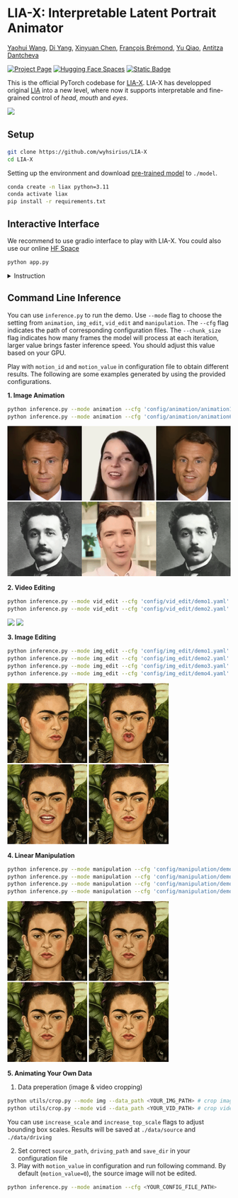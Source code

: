 # LIA-X: Interpretable Latent Portrait Animator
[Yaohui Wang](https://wyhsirius.github.io/), [Di Yang](https://walker1126.github.io/), [Xinyuan Chen](https://scholar.google.com/citations?user=3fWSC8YAAAAJ&hl=zh-CN), [François Brémond](https://www-sop.inria.fr/members/Francois.Bremond/), [Yu Qiao](https://scholar.google.com/citations?user=gFtI-8QAAAAJ&hl=en), [Antitza Dantcheva](https://www-sop.inria.fr/members/Antitza.Dantcheva/)

[![Project Page](https://img.shields.io/badge/Project-Website-green)](https://wyhsirius.github.io/LIA-X-project/)
[![Hugging Face Spaces](https://img.shields.io/badge/%F0%9F%A4%97%20Hugging%20Face-Spaces-yellow)](https://huggingface.co/spaces/YaohuiW/LIA-X)
[![Static Badge](https://img.shields.io/badge/LIA--X%20Model%20-HuggingFace-yellow?logoColor=violet%20LIA--X%20Model)](https://huggingface.co/YaohuiW/LIA-X/tree/main)

This is the official PyTorch codebase for [LIA-X](). LIA-X has developped original [LIA](https://github.com/wyhsirius/LIA) into a new level, where now it supports interpretable and fine-grained control of *head*, *mouth* and *eyes*.

<img src="teaser.gif" width="1000">

## Setup

```bash
git clone https://github.com/wyhsirius/LIA-X
cd LIA-X
```

Setting up the environment and download [pre-trained model](https://huggingface.co/YaohuiW/LIA-X/tree/main) to `./model`. 

```bash
conda create -n liax python=3.11
conda activate liax
pip install -r requirements.txt
```

## Interactive Interface 
We recommend to use gradio interface to play with LIA-X. You could also use our online [HF Space](https://huggingface.co/spaces/YaohuiW/LIA-X) 

```bash
python app.py
```

<details>
  
<summary>Instruction</summary>

We provide three tabs `Image Animation`, `Image Editing` and `Video Edting`, they all support fine-grained manipulation for `head`, `mouth` and `eyes` using the `Control Panel`.
- **Image Animation**
    - Upload `Source Image` and `Driving Video`
    - Use `Control Panel` to edit source image and `Edit` button to display the `Edited Source Image`
    - Use `Animate` button to obtain `Animated Video`
- **Image Editing**
    - Upload `Source Image`
    - Use `Control Panel` to edit source image and `Edit` button to display the `Edited Source Image`
- **Video Editing**
    - Upload `Video`
    - Use `Control Panel` to edit first frame of video and `Edit` button to display the `Edited Image`
    - Use `Generate` button to obtain `Edited Video`

</details>

## Command Line Inference
You can use `inference.py` to run the demo. Use `--mode` flag to choose the setting from `animation`, `img_edit`, `vid_edit` and `manipulation`. The `--cfg` flag indicates the path of corresponding configuration files. The `--chunk_size` flag indicates how many frames the model will process at each iteration, larger value brings faster inference speed. You should adjust this value based on your GPU. 

Play with `motion_id` and `motion_value` in configuration file to obtain different results. The following are some examples generated by using the provided configurations.

**1. Image Animation**
```bash
python inference.py --mode animation --cfg 'config/animation/animation1.yaml'
python inference.py --mode animation --cfg 'config/animation/animation6.yaml'
```
<img src="assets/animation1.gif"> <img src="assets/animation6.gif">

**2. Video Editing**
```bash
python inference.py --mode vid_edit --cfg 'config/vid_edit/demo1.yaml' # yaw
python inference.py --mode vid_edit --cfg 'config/vid_edit/demo2.yaml' # closing eyes
```
<img src="assets/vid_edit1.gif" height="180">     <img src="assets/vid_edit2.gif" height="180">


**3. Image Editing**
```bash
python inference.py --mode img_edit --cfg 'config/img_edit/demo1.yaml' # yaw
python inference.py --mode img_edit --cfg 'config/img_edit/demo2.yaml' # pout
python inference.py --mode img_edit --cfg 'config/img_edit/demo3.yaml' # close eyes
python inference.py --mode img_edit --cfg 'config/img_edit/demo4.yaml' # move eyeballs
```
<img src="assets/img_edit1.png" height="180"> <img src="assets/img_edit2.png" height="180"> <img src="assets/img_edit3.png" height="180"> <img src="assets/img_edit4.png" height="180">

**4. Linear Manipulation**
```bash
python inference.py --mode manipulation --cfg 'config/manipulation/demo1.yaml' # yaw
python inference.py --mode manipulation --cfg 'config/manipulation/demo2.yaml' # pitch
python inference.py --mode manipulation --cfg 'config/manipulation/demo5.yaml' # close & open eyes
python inference.py --mode manipulation --cfg 'config/manipulation/demo6.yaml' # move eyeballs
```
<img src="assets/manipulation1.gif" height="180"> <img src="assets/manipulation2.gif" height="180"> <img src="assets/manipulation5.gif" height="180"> <img src="assets/manipulation6.gif" height="180">

**5. Animating Your Own Data**

1. Data preperation (image & video cropping)
```bash
python utils/crop.py --mode img --data_path <YOUR_IMG_PATH> # crop image
python utils/crop.py --mode vid --data_path <YOUR_VID_PATH> # crop video
```
You can use `increase_scale` and `increase_top_scale` flags to adjust bounding box scales. Results will be saved at `./data/source` and `./data/driving`

2. Set correct `source_path`, `driving_path` and `save_dir` in your configuration file
3. Play with `motion_value` in configuration and run following command. By default (`motion_value=0`), the source image will not be edited. 
```bash
python inference.py --mode animation --cfg <YOUR_CONFIG_FILE_PATH>
```


